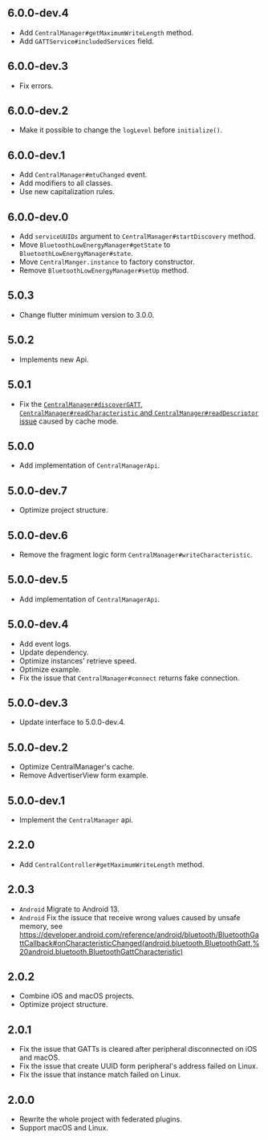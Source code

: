 ## 6.0.0-dev.4

* Add `CentralManager#getMaximumWriteLength` method.
* Add `GATTService#includedServices` field.

## 6.0.0-dev.3

* Fix errors.

## 6.0.0-dev.2

* Make it possible to change the `logLevel` before `initialize()`.

## 6.0.0-dev.1

* Add `CentralManager#mtuChanged` event.
* Add modifiers to all classes.
* Use new capitalization rules.

## 6.0.0-dev.0

* Add `serviceUUIDs` argument to `CentralManager#startDiscovery` method.
* Move `BluetoothLowEnergyManager#getState` to `BluetoothLowEnergyManager#state`.
* Move `CentralManger.instance` to factory constructor.
* Remove `BluetoothLowEnergyManager#setUp` method.

## 5.0.3

* Change flutter minimum version to 3.0.0.

## 5.0.2

* Implements new Api.

## 5.0.1

* Fix the [`CentralManager#discoverGATT`, `CentralManager#readCharacteristic` and `CentralManager#readDescriptor` issue](https://github.com/yanshouwang/bluetooth_low_energy/issues/42) caused by cache mode.

## 5.0.0

* Add implementation of `CentralManagerApi`.

## 5.0.0-dev.7

* Optimize project structure.

## 5.0.0-dev.6

* Remove the fragment logic form `CentralManager#writeCharacteristic`.

## 5.0.0-dev.5

* Add implementation of `CentralManagerApi`.

## 5.0.0-dev.4

* Add event logs.
* Update dependency.
* Optimize instances' retrieve speed.
* Optimize example.
* Fix the issue that `CentralManager#connect` returns fake connection.

## 5.0.0-dev.3

* Update interface to 5.0.0-dev.4.

## 5.0.0-dev.2

* Optimize CentralManager's cache.
* Remove AdvertiserView form example.

## 5.0.0-dev.1

* Implement the `CentralManager` api.

## 2.2.0

* Add `CentralController#getMaximumWriteLength` method.

## 2.0.3

* `Android` Migrate to Android 13.
* `Android` Fix the issuce that receive wrong values caused by unsafe memory, see https://developer.android.com/reference/android/bluetooth/BluetoothGattCallback#onCharacteristicChanged(android.bluetooth.BluetoothGatt,%20android.bluetooth.BluetoothGattCharacteristic)

## 2.0.2

* Combine iOS and macOS projects.
* Optimize project structure.

## 2.0.1

* Fix the issue that GATTs is cleared after peripheral disconnected on iOS and macOS.
* Fix the issue that create UUID form peripheral's address failed on Linux.
* Fix the issue that instance match failed on Linux.

## 2.0.0

* Rewrite the whole project with federated plugins.
* Support macOS and Linux.
